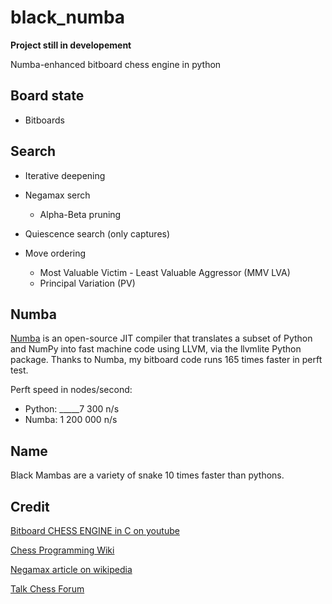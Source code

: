 # black_numba

**Project still in developement**

Numba-enhanced bitboard chess engine in python

## Board state
* Bitboards

## Search

* Iterative deepening
* Negamax serch
  * Alpha-Beta pruning
* Quiescence search (only captures)

* Move ordering
  * Most Valuable Victim - Least Valuable Aggressor (MMV LVA)
  * Principal Variation (PV)


## Numba

[Numba](https://numba.pydata.org/numba-doc/dev/user/5minguide.html) is an open-source JIT compiler that translates a subset of Python and NumPy into fast machine code using LLVM, via the llvmlite Python package.
Thanks to Numba, my bitboard code runs 165 times faster in perft test.

Perft speed in nodes/second:
* Python: _____7 300 n/s 
* Numba:  1 200 000 n/s 


## Name

Black Mambas are a variety of snake 10 times faster than pythons.


## Credit
[Bitboard CHESS ENGINE in C on youtube](https://youtube.com/playlist?list=PLmN0neTso3Jxh8ZIylk74JpwfiWNI76Cs)

[Chess Programming Wiki](https://www.chessprogramming.org/Main_Page)

[Negamax article on wikipedia](https://en.wikipedia.org/wiki/Negamax)

[Talk Chess Forum](http://talkchess.com/forum3/index.php)
